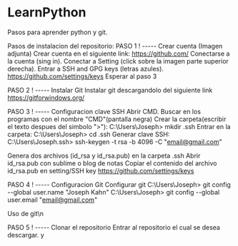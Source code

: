 # LearnPython
Pasos para aprender python y git.

Pasos de instalacion del repositorio:
PASO 1 ! ----- Crear cuenta 
(Imagen adjunta)
Crear cuenta en el siguiente link:
	https://github.com/
Conectarse a la cuenta (sing in).
Conectar a Setting (click sobre la imagen parte superior derecha).
Entrar a SSH and GPG keys (letras azules).
	https://github.com/settings/keys
Esperar al paso 3


PASO 2 ! ----- Instalar Git
Instalar git descargandolo del siguiente link
	https://gitforwindows.org/


PASO 3 ! ----- Configuracion clave SSH 
Abrir CMD.
	Buscar en los programas con el nombre "CMD"(pantalla negra)
Crear la carpeta(escribir el texto despues del simbolo ">"):
	C:\Users\Joseph> mkdir .ssh
Entrar en la carpeta:
	C:\Users\Joseph> cd .ssh
Generar clave SSH:
	C:\Users\Joseph\.ssh> ssh-keygen -t rsa -b 4096 -C "email@gmail.com"

Genera dos archivos (id_rsa y id_rsa.pub) en la carpeta .ssh
Abrir id_rsa.pub con sublime o blog de notas
Copiar el contenido del archivo id_rsa.pub en setting/SSH key
	https://github.com/settings/keys


PASO 4 ! ----- Configuracion Git
Configurar git
	C:\Users\Joseph> git config --global user.name "Joseph Kahn"
	C:\Users\Joseph> git config --global user.email "email@gmail.com"

Uso de git\n

PASO 5 ! ----- Clonar el repositorio
Entrar al repositorio el cual se desea descargar.
	y 
	


